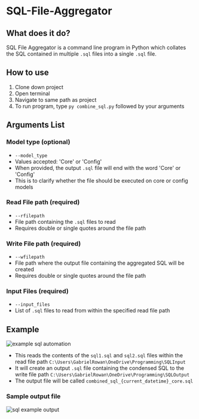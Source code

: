 # SQL-File-Aggregator

## What does it do? 

SQL File Aggregator is a command line program in Python which collates the SQL contained in multiple `.sql` files into a single `.sql` file.

## How to use 

1) Clone down project
2) Open terminal
3) Navigate to same path as project
4) To run program, type `py combine_sql.py` followed by your arguments

## Arguments List

### Model type (optional)

*   `--model_type`
*   Values accepted: 'Core' or 'Config'
*   When provided, the output `.sql` file will end with the word 'Core' or 'Config'
*   This is to clarify whether the file should be executed on core or config models

### Read File path (required) 

*  `--rfilepath` 
*   File path containing the `.sql` files to read
*   Requires double or single quotes around the file path

### Write File path (required)

*   `--wfilepath` 
*   File path where the output file containing the aggregated SQL will be created
*   Requires double or single quotes around the file path

### Input Files (required) 

*   `--input_files`
*   List of `.sql` files to read from within the specified read file path
  
## Example

![example sql automation](https://github.com/gabrielrowan/SQL-File-Aggregator/assets/86267314/612f2493-8844-46c0-81c2-7fe6d313aa61)

* This reads the contents of the `sql1.sql` and `sql2.sql` files within the read file path `C:\Users\GabrielRowan\OneDrive\Programming\SQLInput`
* It will create an output `.sql` file containing the condensed SQL to the write file path `C:\Users\GabrielRowan\OneDrive\Programming\SQLOutput`
* The output file will be called `combined_sql_{current_datetime}_core.sql`

### Sample output file 

![sql example output](https://github.com/gabrielrowan/SQL-File-Aggregator/assets/86267314/7b0aeefc-6b8d-48bb-90e7-51b965a04f6c)



